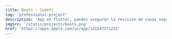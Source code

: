 ```yaml
---
title: Boots - Codefi
tag: 'professional-project'
description: 'App en flutter, puedes asegurar la revisión de casas según la política de USA'
imgSrc: '/static/projects/boots.png'
href: 'https://apps.apple.com/us/app/id1547371232'
---
```

